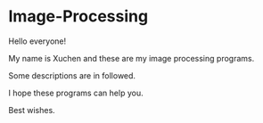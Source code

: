 # Image-Processing

Hello everyone!

My name is Xuchen and these are my image processing programs.

Some descriptions are in followed.

I hope these programs can help you.

Best wishes.
